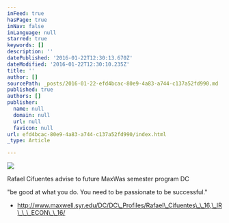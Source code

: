 ```yaml
---
inFeed: true
hasPage: true
inNav: false
inLanguage: null
starred: true
keywords: []
description: ''
datePublished: '2016-01-22T12:30:13.670Z'
dateModified: '2016-01-22T12:30:10.235Z'
title: ''
author: []
sourcePath: _posts/2016-01-22-efd4bcac-80e9-4a83-a744-c137a52fd990.md
published: true
authors: []
publisher:
  name: null
  domain: null
  url: null
  favicon: null
url: efd4bcac-80e9-4a83-a744-c137a52fd990/index.html
_type: Article

---
```

![](https://s3-us-west-2.amazonaws.com/the-grid-img/p/e46efe36becb1a4963c43c51d9b88e3dd709340e.jpg)

Rafael Cifuentes advise to future MaxWas semester program DC

"be good at what you do. You need to be passionate to be successful."

* http://www.maxwell.syr.edu/DC/DC\_Profiles/Rafael\_Cifuentes\_\_16,\_IR\_\_\_ECON\_\_16/